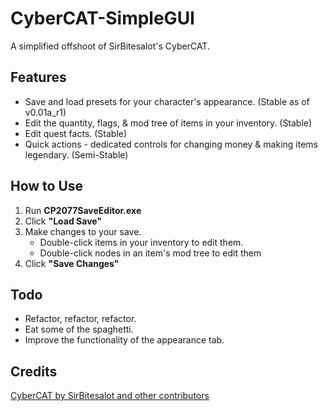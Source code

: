 # CyberCAT-SimpleGUI

A simplified offshoot of SirBitesalot's CyberCAT.

## Features

- Save and load presets for your character's appearance. (Stable as of v0.01a_r1)
- Edit the quantity, flags, & mod tree of items in your inventory. (Stable)
- Edit quest facts. (Stable)
- Quick actions - dedicated controls for changing money & making items legendary. (Semi-Stable)

## How to Use

1. Run **CP2077SaveEditor.exe**
2. Click **"Load Save"**
3. Make changes to your save.
    - Double-click items in your inventory to edit them.
    - Double-click nodes in an item's mod tree to edit them
4. Click **"Save Changes"**

## Todo

- Refactor, refactor, refactor.
- Eat some of the spaghetti.
- Improve the functionality of the appearance tab.

## Credits

[CyberCAT by SirBitesalot and other contributors](https://github.com/WolvenKit/CyberCAT)
